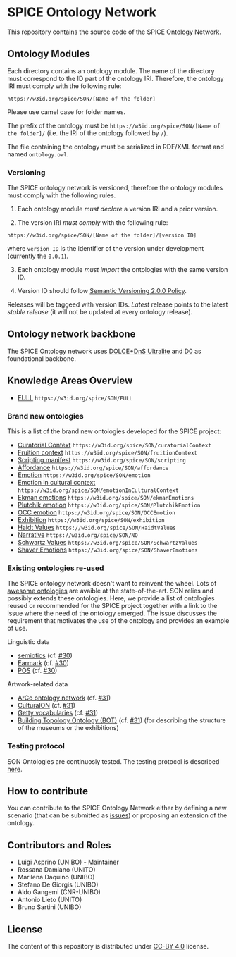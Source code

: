 # SPICE Ontology Network

This repository contains the source code of the SPICE Ontology Network.


## Ontology Modules

Each directory contains an ontology module.
The name of the directory must correspond to the ID part of the  ontology IRI.
Therefore, the ontology IRI must comply with the following rule:

```
https://w3id.org/spice/SON/[Name of the folder]
```

Please use camel case for folder names.

The prefix of the ontology must be ``https://w3id.org/spice/SON/[Name of the folder]/`` (i.e. the IRI of the ontology followed by ``/``).

The file containing the ontology must be serialized in RDF/XML format and named ``ontology.owl``.

### Versioning

The SPICE ontology network is versioned, therefore the ontology modules must comply with the following rules.

1. Each ontology module *must declare* a version IRI and a prior version.

2. The version IRI *must comply* with the following rule:

```
https://w3id.org/spice/SON/[Name of the folder]/[version ID]
```
where ``version ID`` is the identifier of the version under development (currently the ``0.0.1``).

3. Each ontology module *must import* the ontologies with the same version ID.

4. Version ID should follow [Semantic Versioning 2.0.0 Policy](https://semver.org/).

Releases will be taggeed with version IDs.
*Latest* release points to the latest *stable release* (it will not be updated at every ontology release).

## Ontology network backbone

The SPICE Ontology network uses [DOLCE+DnS Ultralite](http://www.ontologydesignpatterns.org/ont/dul/DUL.owl) and [D0](http://www.ontologydesignpatterns.org/ont/dul/d0.owl) as foundational backbone.


## Knowledge Areas Overview

- [FULL](https://w3id.org/spice/SON/FULL) ``https://w3id.org/spice/SON/FULL``

### Brand new ontologies

This is a list of the brand new ontologies developed for the SPICE project:

- [Curatorial Context](https://w3id.org/spice/SON/curatorialContext) ``https://w3id.org/spice/SON/curatorialContext``
- [Fruition context](https://w3id.org/spice/SON/fruitionContext) ``https://w3id.org/spice/SON/fruitionContext``
- [Scripting manifest](https://w3id.org/spice/SON/scripting) ``https://w3id.org/spice/SON/scripting``
- [Affordance](https://w3id.org/spice/SON/affordance) ``https://w3id.org/spice/SON/affordance``
- [Emotion](https://w3id.org/spice/SON/emotion) ``https://w3id.org/spice/SON/emotion``
- [Emotion in cultural context](https://w3id.org/spice/SON/emotionInCulturalContext) ``https://w3id.org/spice/SON/emotionInCulturalContext``
- [Ekman emotions](https://w3id.org/spice/SON/ekmanEmotions) ``https://w3id.org/spice/SON/ekmanEmotions``
- [Plutchik emotion](https://w3id.org/spice/SON/PlutchikEmotion) ``https://w3id.org/spice/SON/PlutchikEmotion``
- [OCC emotion](https://w3id.org/spice/SON/OCCEmotion) ``https://w3id.org/spice/SON/OCCEmotion``
- [Exhibition](https://w3id.org/spice/SON/exhibition) ``https://w3id.org/spice/SON/exhibition``
- [Haidt Values](https://w3id.org/spice/SON/HaidtValues) ``https://w3id.org/spice/SON/HaidtValues``
- [Narrative](https://w3id.org/spice/SON/NO) ``https://w3id.org/spice/SON/NO``
- [Schwartz Values](https://w3id.org/spice/SON/SchwartzValues) ``https://w3id.org/spice/SON/SchwartzValues``
- [Shaver Emotions](https://w3id.org/spice/SON/ShaverEmotions) ``https://w3id.org/spice/SON/ShaverEmotions``

### Existing ontologies re-used 

The SPICE ontology network doesn't want to reinvent the wheel.
Lots of [awesome ontologies](Awesome_ontologies.md) are avaible at the state-of-the-art.
SON relies and possibly extends these ontologies. 
Here, we provide a list of ontologies reused or recommended for the SPICE project together with a link to the issue where the need of the ontology emerged.
The issue discusses the requirement that motivates the use of the ontology and provides an example of use.

Linguistic data

- [semiotics](http://ontologydesignpatterns.org/cp/owl/semiotics.owl#) (cf. [#30](https://github.com/spice-h2020/SON/issues/30))
- [Earmark](http://www.essepuntato.it/2008/12/earmark#) (cf. [#30](https://github.com/spice-h2020/SON/issues/30)) 
- [POS](http://www.ontologydesignpatterns.org/ont/fred/pos.owl#) (cf. [#30](https://github.com/spice-h2020/SON/issues/30))

Artwork-related data

- [ArCo ontology network](https://w3id.org/arco/ontology/arco) (cf. [#31](https://github.com/spice-h2020/SON/issues/31))
- [CulturalON](http://dati.beniculturali.it/cis/) (cf. [#31](https://github.com/spice-h2020/SON/issues/31))
- [Getty vocabularies](http://vocab.getty.edu/) (cf. [#31](https://github.com/spice-h2020/SON/issues/31))
- [Building Topology Ontology (BOT)](https://w3id.org/bot#) (cf. [#31](https://github.com/spice-h2020/SON/issues/31)) (for describing the structure of the museums or the exhibitions)

### Testing protocol

SON Ontologies are continuosly tested. The testing protocol is described  [here](TESTING.md).

## How to contribute

You can contribute to the SPICE Ontology Network either by defining a new scenario (that can be submitted as [issues](https://github.com/spice-h2020/SON/issues/new/choose)) or  proposing an extension of the ontology.


## Contributors and Roles

- Luigi Asprino (UNIBO) - Maintainer
- Rossana Damiano (UNITO)
- Marilena Daquino (UNIBO)
- Stefano De Giorgis (UNIBO)
- Aldo Gangemi (CNR-UNIBO)
- Antonio Lieto (UNITO)
- Bruno Sartini (UNIBO)


## License

The content of this repository is distributed under [CC-BY 4.0](https://creativecommons.org/licenses/by/4.0/) license.
